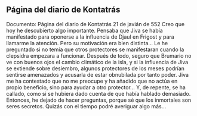 ## Página del diario de Kontatrás
Documento: Página del diario de Kontatrás
21 de javián de 552
Creo que hoy he descubierto algo importante.
Pensaba que Jiva se había manifestado para oponerse a la influencia de Djaul en Frigost y para llamarme la atención. Pero su motivación era bien distinta...
Le he preguntado si no temía que otros protectores se manifestaran cuando la clepsidra empezara a funcionar. Después de todo, seguro que Brumario no ve con buenos ojos el cambio climático de la isla, y si la influencia de Jiva se extiende sobre desiembro, algunos protectores de los meses podrían sentirse amenazados y acusarla de estar obnubilada por tanto poder.
Jiva me ha contestado que no me preocupe y ha añadido que no actúa en propio beneficio, sino para ayudar a otro protector... Y, de repente, se ha callado, como si se hubiera dado cuenta de que había hablado demasiado.
Entonces, he dejado de hacer preguntas, porque sé que los inmortales son seres secretos.
Quizás con el tiempo podré averiguar algo más...

